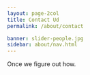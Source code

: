 ```yaml
---
layout: page-2col
title: Contact Ud
permalink: /about/contact

banner: slider-people.jpg
sidebar: about/nav.html
---
```


Once we figure out how.
